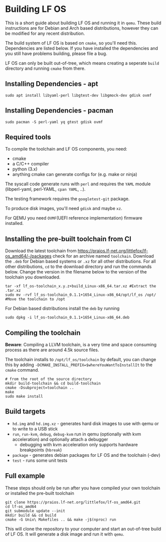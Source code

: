 # Building LF OS

This is a short guide about building LF OS and running it in `qemu`. These build instructions are for Debian and Arch based distributions, however they can be modified for any recent distribution.

The build system of LF OS is based on `cmake`, so you'll need this. Dependencies are listed below. If you have installed the dependencies and you still have problems building, please file a bug.

LF OS can only be built out-of-tree, which means creating a seperate `build` directory and running `cmake` from there.

## Installing Dependencies - apt

```
sudo apt install libyaml-perl libgtest-dev libgmock-dev gdisk ovmf
```

## Installing Dependencies - pacman

```
sudo pacman -S perl-yaml yq gtest gdisk ovmf
```

## Required tools

To compile the toolchain and LF OS components, you need:

- cmake
- a C/C++ compiler
- python (3.x)
- anything cmake can generate configs for (e.g. make or ninja)

The syscall code generate runs with `perl` and requires the `YAML` module (libperl-yaml, perl-YAML, `cpan YAML`, ..).

The testing framework requires the `googletest-git` package.

To produce disk images, you'll need `gdisk` and maybe `xz`.

For QEMU you need `OVMF`(UEFI reference implementation) firmware installed.

## Installing the pre-built toolchain from CI
Download the latest toolchain from https://praios.lf-net.org/littlefox/lf-os_amd64/-/packages check for an archive named `toolchain`. Download the `.deb` for Debian based systems or `.xz` for all other distributions.
For all other distributions, `cd` to the download directory and run the commands below. Change the version in the filename below to the version of the toolchain you downloaded.

```
tar -xf lf_os-toolchain_x.y.z+build_Linux-x86_64.tar.xz #Extract the .tar.xz
sudo mv -rvf lf_os-toolchain_0.1.1+1654_Linux-x86_64/opt/lf_os /opt/ #Move the toolchain to /opt
```

For Debian based distributions install the `deb` by running

`sudo dpkg -i lf_os-toolchain_0.1.1+1654_Linux-x86_64.deb`

## Compiling the toolchain
**Beware**: Compiling a LLVM toolchain, is a very time and space consuming process as there are around 4.5k source files.

The toolchain installs to `/opt/lf_os/toolchain` by default, you can change this by adding `-DCMAKE_INSTALL_PREFIX=$whereYouWantToInstallIt` to the `cmake` command.

```
# from the root of the source directory
mkdir build-toolchain && cd build-toolchain
cmake -Dsubproject=toolchain ..
make
sudo make install
```

## Build targets

* `hd.img` and `hd.img.xz` - generates hard disk images to use with qemu or to write to a USB stick
* `run`, `run-kvm`, `debug`, `debug-kvm` run in qemu (optionally with kvm acceleration) and optionally attach a debugger
  - debugging with kvm acceleration only supports hardware breakpoints (`hbreak`)
* `package` - generates debian packages for LF OS and the toolchain (-dev)
* `test` - runs some unit tests


## Full example

These steps should only be run after you have compiled your own toolchain or installed the pre-built toolchain
```
git clone https://praios.lf-net.org/littlefox/lf-os_amd64.git
cd lf-os_amd64
git submodule update --init
mkdir build && cd build
cmake -G Unix\ Makefiles .. && make -j$(nproc) run
```

This will clone the repository to your computer and start an out-of-tree build of LF OS. It will generate a disk image and run it with `qemu`.
